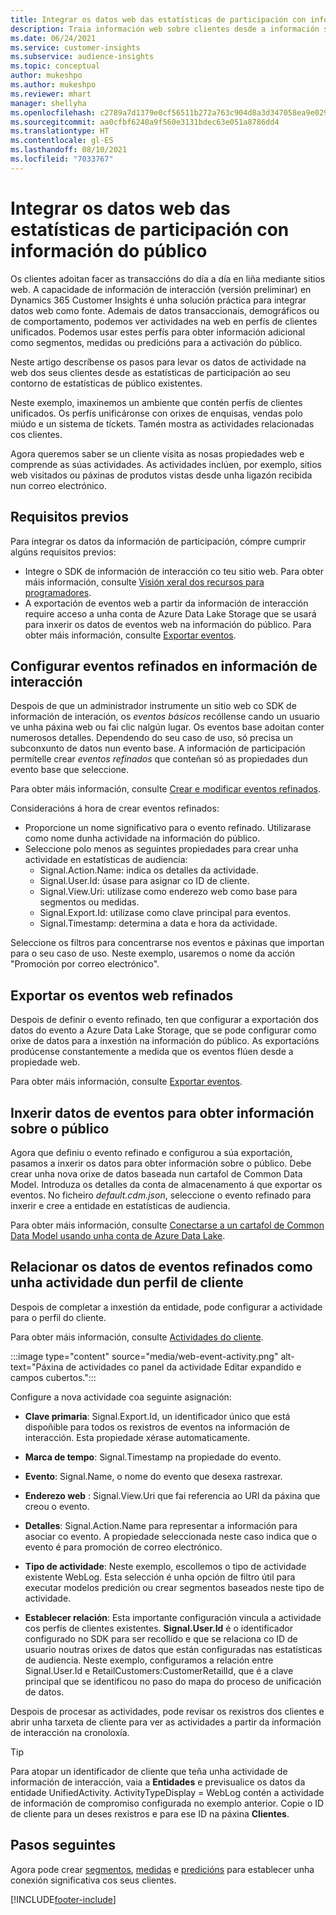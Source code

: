 ```yaml
---
title: Integrar os datos web das estatísticas de participación con información do público
description: Traia información web sobre clientes desde a información sobre a participación ata a información sobre o público.
ms.date: 06/24/2021
ms.service: customer-insights
ms.subservice: audience-insights
ms.topic: conceptual
author: mukeshpo
ms.author: mukeshpo
ms.reviewer: mhart
manager: shellyha
ms.openlocfilehash: c2789a7d1379e0cf56511b272a763c904d8a3d347058ea9e029aaff0f723a028
ms.sourcegitcommit: aa0cfbf6240a9f560e3131bdec63e051a8786dd4
ms.translationtype: HT
ms.contentlocale: gl-ES
ms.lasthandoff: 08/10/2021
ms.locfileid: "7033767"
---
```

# <a name="integrate-web-data-from-engagement-insights-with-audience-insights"></a>Integrar os datos web das estatísticas de participación con información do público

Os clientes adoitan facer as transaccións do día a día en liña mediante sitios web. A capacidade de información de interacción (versión preliminar) en Dynamics 365 Customer Insights é unha solución práctica para integrar datos web como fonte. Ademais de datos transaccionais, demográficos ou de comportamento, podemos ver actividades na web en perfís de clientes unificados. Podemos usar estes perfís para obter información adicional como segmentos, medidas ou predicións para a activación do público.

Neste artigo descríbense os pasos para levar os datos de actividade na web dos seus clientes desde as estatísticas de participación ao seu contorno de estatísticas de público existentes.

Neste exemplo, imaxinemos un ambiente que contén perfís de clientes unificados. Os perfís unificáronse con orixes de enquisas, vendas polo miúdo e un sistema de tíckets. Tamén mostra as actividades relacionadas cos clientes. 

Agora queremos saber se un cliente visita as nosas propiedades web e comprende as súas actividades. As actividades inclúen, por exemplo, sitios web visitados ou páxinas de produtos vistas desde unha ligazón recibida nun correo electrónico.

## <a name="prerequisites"></a>Requisitos previos

Para integrar os datos da información de participación, cómpre cumprir algúns requisitos previos: 

- Integre o SDK de información de interacción co teu sitio web. Para obter máis información, consulte [Visión xeral dos recursos para programadores](../engagement-insights/developer-resources.md).
- A exportación de eventos web a partir da información de interacción require acceso a unha conta de Azure Data Lake Storage que se usará para inxerir os datos de eventos web na información do público. Para obter máis información, consulte [Exportar eventos](../engagement-insights/export-events.md).

## <a name="configure-refined-events-in-engagement-insights"></a>Configurar eventos refinados en información de interacción

Despois de que un administrador instrumente un sitio web co SDK de información de interación, os *eventos básicos* recóllense cando un usuario ve unha páxina web ou fai clic nalgún lugar. Os eventos base adoitan conter numerosos detalles. Dependendo do seu caso de uso, só precisa un subconxunto de datos nun evento base. A información de participación permítelle crear *eventos refinados* que conteñan só as propiedades dun evento base que seleccione.     

Para obter máis información, consulte [Crear e modificar eventos refinados](../engagement-insights/refined-events.md).

Consideracións á hora de crear eventos refinados: 

- Proporcione un nome significativo para o evento refinado. Utilizarase como nome dunha actividade na información do público.
- Seleccione polo menos as seguintes propiedades para crear unha actividade en estatísticas de audiencia: 
    - Signal.Action.Name: indica os detalles da actividade.
    - Signal.User.Id: úsase para asignar co ID de cliente.
    - Signal.View.Uri: utilízase como enderezo web como base para segmentos ou medidas.
    - Signal.Export.Id: utilízase como clave principal para eventos.
    - Signal.Timestamp: determina a data e hora da actividade.

Seleccione os filtros para concentrarse nos eventos e páxinas que importan para o seu caso de uso. Neste exemplo, usaremos o nome da acción "Promoción por correo electrónico".

## <a name="export-the-refined-web-events"></a>Exportar os eventos web refinados 

Despois de definir o evento refinado, ten que configurar a exportación dos datos do evento a Azure Data Lake Storage, que se pode configurar como orixe de datos para a inxestión na información do público. As exportacións prodúcense constantemente a medida que os eventos flúen desde a propiedade web.

Para obter máis información, consulte [Exportar eventos](../engagement-insights/export-events.md).

## <a name="ingest-event-data-to-audience-insights"></a>Inxerir datos de eventos para obter información sobre o público

Agora que definiu o evento refinado e configurou a súa exportación, pasamos a inxerir os datos para obter información sobre o público. Debe crear unha nova orixe de datos baseada nun cartafol de Common Data Model. Introduza os detalles da conta de almacenamento á que exportar os eventos. No ficheiro *default.cdm.json*, seleccione o evento refinado para inxerir e cree a entidade en estatísticas de audiencia.

Para obter máis información, consulte [Conectarse a un cartafol de Common Data Model usando unha conta de Azure Data Lake](connect-common-data-model.md).


## <a name="relate-refined-event-data-as-an-activity-of-a-customer-profile"></a>Relacionar os datos de eventos refinados como unha actividade dun perfil de cliente

Despois de completar a inxestión da entidade, pode configurar a actividade para o perfil do cliente.

Para obter máis información, consulte [Actividades do cliente](activities.md).

:::image type="content" source="media/web-event-activity.png" alt-text="Páxina de actividades co panel da actividade Editar expandido e campos cubertos.":::

Configure a nova actividade coa seguinte asignación: 

- **Clave primaria**: Signal.Export.Id, un identificador único que está dispoñible para todos os rexistros de eventos na información de interacción. Esta propiedade xérase automaticamente.

- **Marca de tempo**: Signal.Timestamp na propiedade do evento.

- **Evento**: Signal.Name, o nome do evento que desexa rastrexar.

- **Enderezo web** : Signal.View.Uri que fai referencia ao URI da páxina que creou o evento.

- **Detalles**: Signal.Action.Name para representar a información para asociar co evento. A propiedade seleccionada neste caso indica que o evento é para promoción de correo electrónico.

- **Tipo de actividade**: Neste exemplo, escollemos o tipo de actividade existente WebLog. Esta selección é unha opción de filtro útil para executar modelos predición ou crear segmentos baseados neste tipo de actividade.

- **Establecer relación**: Esta importante configuración vincula a actividade cos perfís de clientes existentes. **Signal.User.Id** é o identificador configurado no SDK para ser recollido e que se relaciona co ID de usuario noutras orixes de datos que están configuradas nas estatísticas de audiencia. Neste exemplo, configuramos a relación entre Signal.User.Id e RetailCustomers:CustomerRetailId, que é a clave principal que se identificou no paso do mapa do proceso de unificación de datos.

Despois de procesar as actividades, pode revisar os rexistros dos clientes e abrir unha tarxeta de cliente para ver as actividades a partir da información de interacción na cronoloxía. 

> [!TIP]
> Para atopar un identificador de cliente que teña unha actividade de información de interacción, vaia a **Entidades** e previsualice os datos da entidade UnifiedActivity. ActivityTypeDisplay = WebLog contén a actividade de información de compromiso configurada no exemplo anterior. Copie o ID de cliente para un deses rexistros e para ese ID na páxina **Clientes**.

## <a name="next-steps"></a>Pasos seguintes

Agora pode crear [segmentos](segments.md), [medidas](measures.md) e [predicións](predictions.md) para establecer unha conexión significativa cos seus clientes.


[!INCLUDE[footer-include](../includes/footer-banner.md)]
